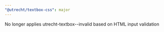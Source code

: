 ```yaml
---
"@utrecht/textbox-css": major
---
```


No longer applies utrecht-textbox--invalid based on HTML input validation
